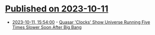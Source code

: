 # [Published on 2023-10-11](index.md)

* [2023-10-11, 15:54:00](https://soylentnews.org/article.pl?sid=23/10/10/1154255&from=rss) - [Quasar 'Clocks' Show Universe Running Five Times Slower Soon After Big Bang](https://soylentnews.org/article.pl?sid=23/10/10/1154255&from=rss)
